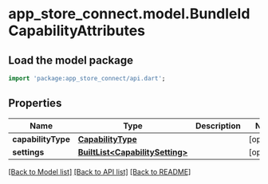 # app_store_connect.model.BundleIdCapabilityAttributes

## Load the model package
```dart
import 'package:app_store_connect/api.dart';
```

## Properties
Name | Type | Description | Notes
------------ | ------------- | ------------- | -------------
**capabilityType** | [**CapabilityType**](CapabilityType.md) |  | [optional] 
**settings** | [**BuiltList&lt;CapabilitySetting&gt;**](CapabilitySetting.md) |  | [optional] 

[[Back to Model list]](../README.md#documentation-for-models) [[Back to API list]](../README.md#documentation-for-api-endpoints) [[Back to README]](../README.md)


